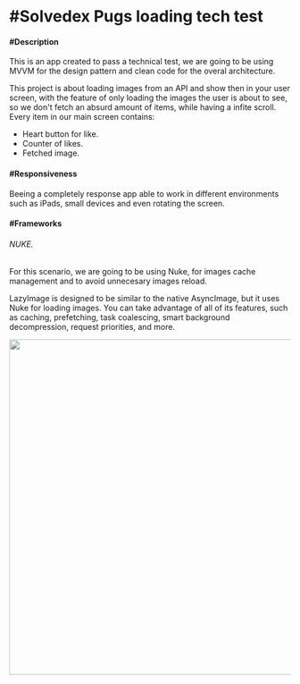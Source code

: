 <H1>#Solvedex Pugs loading tech test</H1>

<H4>#Description</H4>
This is an app created to pass a technical test, we are going to be using MVVM for the design pattern and clean code for the overal architecture.

This project is about loading images from an API and show then in your user screen, with the feature of only loading the images the user is about to see, so we don't fetch an absurd amount of items, while having a infite scroll.
Every item in our main screen contains:

- Heart button for like.
- Counter of likes.
- Fetched image.

<H4>#Responsiveness</H4>
Beeing a completely response app able to work in different environments such as iPads, small devices and even rotating the screen.

<H4>#Frameworks</H4>
<h6>NUKE.</h6>
For this scenario, we are going to be using Nuke, for images cache management and to avoid unnecesary images reload.

LazyImage is designed to be similar to the native AsyncImage, but it uses Nuke for loading images. You can take advantage of all of its features, such as caching, prefetching, task coalescing, smart background decompression, request priorities, and more.
  
<img src="https://github.com/JuanMiChee/SolvedexTechTest/assets/88286626/d7a2fdd0-b9a1-4d07-950d-b1108031b187" height="600"/>
